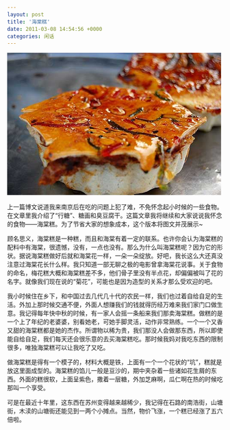 ```yaml
---
layout: post
title: '海棠糕'
date: 2011-03-08 14:54:56 +0000
categories: 闲话
---
```


![](/images/2011-03-haitanggao.jpg)

上一篇博文说道我来南京后在吃的问题上犯了难，不免怀念起小时候的一些食物。在文章里我介绍了“行糖”、糖画和臭豆腐干。这篇文章我将继续和大家说说我怀念的食物——海棠糕。为了节省大家的想象成本，这个版本将图文并茂展示~

顾名思义，海棠糕是一种糕，而且和海棠有着一定的联系。也许你会认为海棠糕的配料中有海棠，很遗憾，没有，一点也没有。那么为什么叫海棠糕呢？因为它的形状。据说海棠糕做好后就和海棠花一样，一朵一朵绽放。好吧，我长这么大还真没注意过海棠花长什么样。我只知道一部无聊之极的电影曾拿海棠花说事。关于食物的命名，梅花糕大概和海棠糕差不多，他们骨子里没有半点花，却偏偏被叫了花的名字。就像我们现在说的“菊花”，可能也是因为造型的关系才那么受欢迎的吧。

我小时候住在乡下，和中国过去几代几十代的农民一样，我们也过着自给自足的生活。外加上那时候交通不便，外面人想赚我们的钱就得历经万难来我们家门口做生意。我记得每年快中秋的时候，有一家人会摇一条船来我们那卖海棠糕。做糕的是一个上了年纪的老婆婆，别看她老，可她手脚灵活，动作非常熟练。一个一个又香又甜的海棠糕都是她的杰作。所谓物以稀为贵，我们那没人会做那东西，所以即使能自给自足，我们每天还会很乐意的去买海棠糕吃。那时候我妈对我吃东西的限制很多，唯独海棠糕可以让我吃了又吃。

做海棠糕是得有一个模子的，材料大概是铁，上面有一个一个花状的“坑”，糕就是放这里面成型的。海棠糕的馅儿一般是豆沙的，期中夹杂着一些诸如花生屑的东西。外面的糕很软，上面呈紫色，撒着一层糖，外加芝麻啊，瓜仁啊在热的时候吃那叫一个享受。

可是在最近十年里，这东西在苏州变得越来越稀少，我记得在石路的南浩街，山塘街，木渎的山塘街还能见到一两个小摊点。当然，物价飞涨，一个糕已经涨了五六倍啦。
